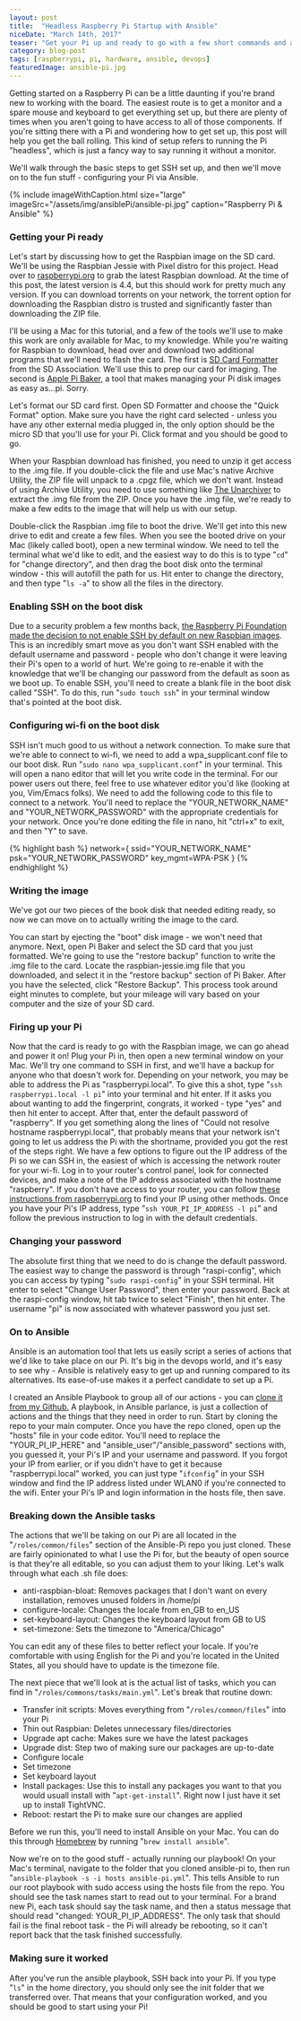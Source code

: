 ```yaml
---
layout: post
title:  "Headless Raspberry Pi Startup with Ansible"
niceDate: "March 14th, 2017"
teaser: "Get your Pi up and ready to go with a few short commands and an Ansible playbook."
category: blog-post
tags: [raspberrypi, pi, hardware, ansible, devops]
featuredImage: ansible-pi.jpg
---
```


Getting started on a Raspberry Pi can be a little daunting if you're brand new to working with the board. The easiest route is to get a monitor and a spare mouse and keyboard to get everything set up, but there are plenty of times when you aren't going to have access to all of those components. If you're sitting there with a Pi and wondering how to get set up, this post will help you get the ball rolling. This kind of setup refers to running the Pi "headless", which is just a fancy way to say running it without a monitor.

We'll walk through the basic steps to get SSH set up, and then we'll move on to the fun stuff - configuring your Pi via Ansible.

{% include imageWithCaption.html size="large" imageSrc="/assets/img/ansiblePi/ansible-pi.jpg" caption="Raspberry Pi & Ansible" %}

### Getting your Pi ready

Let's start by discussing how to get the Raspbian image on the SD card. We'll be using the Raspbian Jessie with Pixel distro for this project. Head over to <a href="https://www.raspberrypi.org/downloads/noobs/" target="_new">raspberrypi.org</a> to grab the latest Raspbian download. At the time of this post, the latest version is 4.4, but this should work for pretty much any version. If you can download torrents on your network, the torrent option for downloading the Raspbian distro is trusted and significantly faster than downloading the ZIP file.

I'll be using a Mac for this tutorial, and a few of the tools we'll use to make this work are only available for Mac, to my knowledge. While you're waiting for Raspbian to download, head over and download two additional programs that we'll need to flash the card. The first is <a href="https://www.sdcard.org/downloads/formatter_4/" target="_blank">SD Card Formatter</a> from the SD Association. We'll use this to prep our card for imaging. The second is <a href="https://www.tweaking4all.com/software/macosx-software/macosx-apple-pi-baker/" target="_new">Apple Pi Baker</a>, a tool that makes managing your Pi disk images as easy as...pi. Sorry.

Let's format our SD card first. Open SD Formatter and choose the "Quick Format" option. Make sure you have the right card selected - unless you have any other external media plugged in, the only option should be the micro SD that you'll use for your Pi. Click format and you should be good to go.

When your Raspbian download has finished, you need to unzip it get access to the .img file. If you double-click the file and use Mac's native Archive Utility, the ZIP file will unpack to a .cpgz file, which we don't want. Instead of using Archive Utility, you need to use something like <a href="http://unarchiver.c3.cx/unarchiver" target="_new">The Unarchiver</a> to extract the .img file from the ZIP. Once you have the .img file, we're ready to make a few edits to the image that will help us with our setup.

Double-click the Raspbian .img file to boot the drive. We'll get into this new drive to edit and create a few files. When you see the booted drive on your Mac (likely called boot), open a new terminal window. We need to tell the terminal what we'd like to edit, and the easiest way to do this is to type "`cd`" for "change directory", and then drag the boot disk onto the terminal window - this will autofill the path for us. Hit enter to change the directory, and then type "`ls -a`" to show all the files in the directory.

### Enabling SSH on the boot disk

Due to a security problem a few months back, <a href="https://www.raspberrypi.org/blog/a-security-update-for-raspbian-pixel/" target="_new">the Raspberry Pi Foundation made the decision to not enable SSH by default on new Raspbian images</a>. This is an incredibly smart move as you don't want SSH enabled with the default username and password - people who don't change it were leaving their Pi's open to a world of hurt. We're going to re-enable it with the knowledge that we'll be changing our password from the default as soon as we boot up. To enable SSH, you'll need to create a blank file in the boot disk called "SSH". To do this, run "`sudo touch ssh`" in your terminal window that's pointed at the boot disk.

### Configuring wi-fi on the boot disk
SSH isn't much good to us without a network connection. To make sure that we're able to connect to wi-fi, we need to add a wpa_supplicant.conf file to our boot disk. Run "`sudo nano wpa_supplicant.conf`" in your terminal. This will open a nano editor that will let you write code in the terminal. For our power users out there, feel free to use whatever editor you'd like (looking at you, Vim/Emacs folks). We need to add the following code to this file to connect to a network. You'll need to replace the "YOUR_NETWORK_NAME" and "YOUR_NETWORK_PASSWORD" with the appropriate credentials for your network. Once you're done editing the file in nano, hit "ctrl+x" to exit, and then "Y" to save.

{% highlight bash %}
network={
  ssid="YOUR_NETWORK_NAME"
  psk="YOUR_NETWORK_PASSWORD"
  key_mgmt=WPA-PSK
}
{% endhighlight %}

### Writing the image
We've got our two pieces of the book disk that needed editing ready, so now we can move on to actually writing the image to the card.

You can start by ejecting the "boot" disk image - we won't need that anymore. Next, open Pi Baker and select the SD card that you just formatted. We're going to use the "restore backup" function to write the .img file to the card. Locate the raspbian-jessie.img file that you downloaded, and select it in the "restore backup" section of Pi Baker. After you have the selected, click "Restore Backup". This process took around eight minutes to complete, but your mileage will vary based on your computer and the size of your SD card.

### Firing up your Pi
Now that the card is ready to go with the Raspbian image, we can go ahead and power it on! Plug your Pi in, then open a new terminal window on your Mac. We'll try one command to SSH in first, and we'll have a backup for anyone who that doesn't work for. Depending on your network, you may be able to address the Pi as "raspberrypi.local". To give this a shot, type "`ssh raspberrypi.local -l pi`" into your terminal and hit enter. If it asks you about wanting to add the fingerprint, congrats, it worked - type "yes" and then hit enter to accept. After that, enter the default password of "raspberry". If you get something along the lines of "Could not resolve hostname raspberrypi.local", that probably means that your network isn't going to let us address the Pi with the shortname, provided you got the rest of the steps right. We have a few options to figure out the IP address of the Pi so we can SSH in, the easiest of which is accessing the network router for your wi-fi. Log in to your router's control panel, look for connected devices, and make a note of the IP address associated with the hostname "raspberry". If you don't have access to your router, you can follow <a href="https://www.raspberrypi.org/documentation/remote-access/ip-address.md" target="_new">these instructions from raspberrypi.org</a> to find your IP using other methods. Once you have your Pi's IP address, type "`ssh YOUR_PI_IP_ADDRESS -l pi`" and follow the previous instruction to log in with the default credentials.

### Changing your password
The absolute first thing that we need to do is change the default password. The easiest way to change the password is through "raspi-config", which you can access by typing "`sudo raspi-config`" in your SSH terminal. Hit enter to select "Change User Password", then enter your password. Back at the raspi-config window, hit tab twice to select "Finish", then hit enter. The username "pi" is now associated with whatever password you just set.

### On to Ansible
Ansible is an automation tool that lets us easily script a series of actions that we'd like to take place on our Pi. It's big in the devops world, and it's easy to see why - Ansible is relatively easy to get up and running compared to its alternatives. Its ease-of-use makes it a perfect candidate to set up a Pi.

I created an Ansible Playbook to group all of our actions - you can <a href="https://github.com/justinisamaker/ansible-pi" target="_new">clone it from my Github.</a> A playbook, in Ansible parlance, is just a collection of actions and the things that they need in order to run. Start by cloning the repo to your main computer. Once you have the repo cloned, open up the "hosts" file in your code editor. You'll need to replace the "YOUR_PI_IP_HERE" and "ansible_user"/"ansible_password" sections with, you guessed it, your Pi's IP and your username and password. If you forgot your IP from earlier, or if you didn't have to get it because "raspberrypi.local" worked, you can just type "`ifconfig`" in your SSH window and find the IP address listed under WLAN0 if you're connected to the wifi. Enter your Pi's IP and login information in the hosts file, then save.

### Breaking down the Ansible tasks
The actions that we'll be taking on our Pi are all located in the "`/roles/common/files`" section of the Ansible-Pi repo you just cloned. These are fairly opinionated to what I use the Pi for, but the beauty of open source is that they're all editable, so you can adjust them to your liking. Let's walk through what each .sh file does:
- anti-raspbian-bloat: Removes packages that I don't want on every installation, removes unused folders in /home/pi
- configure-locale: Changes the locale from en_GB to en_US
- set-keyboard-layout: Changes the keyboard layout from GB to US
- set-timezone: Sets the timezone to "America/Chicago"

You can edit any of these files to better reflect your locale. If you're comfortable with using English for the Pi and you're located in the United States, all you should have to update is the timezone file.

The next piece that we'll look at is the actual list of tasks, which you can find in "`/roles/commons/tasks/main.yml`". Let's break that routine down:
- Transfer init scripts: Moves everything from "`/roles/common/files`" into your Pi
- Thin out Raspbian: Deletes unnecessary files/directories
- Upgrade apt cache: Makes sure we have the latest packages
- Upgrade dist: Step two of making sure our packages are up-to-date
- Configure locale
- Set timezone
- Set keyboard layout
- Install packages: Use this to install any packages you want to that you would usuall install with "`apt-get-install`". Right now I just have it set up to install TightVNC.
- Reboot: restart the Pi to make sure our changes are applied

Before we run this, you'll need to install Ansible on your Mac. You can do this through <a href="https://brew.sh/" target="_new">Homebrew</a> by running "`brew install ansible`".

Now we're on to the good stuff - actually running our playbook! On your Mac's terminal, navigate to the folder that you cloned ansible-pi to, then run "`ansible-playbook -s -i hosts ansible-pi.yml`". This tells Ansible to run our root playbook with sudo access using the hosts file from the repo. You should see the task names start to read out to your terminal. For a brand new Pi, each task should say the task name, and then a status message that should read "changed: YOUR_PI_IP_ADDRESS". The only task that should fail is the final reboot task - the Pi will already be rebooting, so it can't report back that the task finished successfully.

### Making sure it worked
After you've run the ansible playbook, SSH back into your Pi. If you type "`ls`" in the home directory, you should only see the init folder that we transferred over. That means that your configuration worked, and you should be good to start using your Pi!
